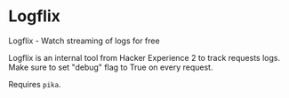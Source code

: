 # Logflix
Logflix - Watch streaming of logs for free

Logflix is an internal tool from Hacker Experience 2 to track requests logs. Make sure to set "debug" flag to True on every request.

Requires `pika`. 
